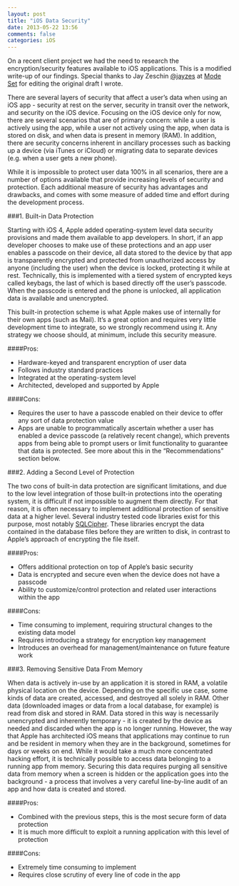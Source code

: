 ```yaml
---
layout: post
title: "iOS Data Security"
date: 2013-05-22 13:56
comments: false
categories: iOS
---
```


On a recent client project we had the need to research the encryption/security features available to iOS applications. This is a modified write-up of our findings. Special thanks to Jay Zeschin [@jayzes](https://twitter.com/jayzes) at [Mode Set](http://modeset.com/) for editing the original draft I wrote. 

There are several layers of security that affect a user’s data when using an iOS app - security at rest on the server, security in transit over the network, and security on the iOS device. Focusing on the iOS device only for now, there are several scenarios that are of primary concern: while a user is actively using the app, while a user not actively using the app, when data is stored on disk, and when data is present in memory (RAM). In addition, there are security concerns inherent in ancillary processes such as backing up a device (via iTunes or iCloud) or migrating data to separate devices (e.g. when a user gets a new phone).

While it is impossible to protect user data 100% in all scenarios, there are a number of options available that provide increasing levels of security and protection. Each additional measure of security has advantages and drawbacks, and comes with some measure of added time and effort during the development process.

###1. Built-in Data Protection

Starting with iOS 4, Apple added operating-system level data security provisions and made them available to app developers. In short, if an app developer chooses to make use of these protections and an app user enables a passcode on their device, all data stored to the device by that app is transparently encrypted and protected from unauthorized access by anyone (including the user) when the device is locked, protecting it while at rest. Technically, this is implemented with a tiered system of encrypted keys called keybags, the last of which is based directly off the user’s passcode. When the passcode is entered and the phone is unlocked, all application data is available and unencrypted.

This built-in protection scheme is what Apple makes use of internally for their own apps (such as Mail). It’s a great option and requires very little development time to integrate, so we strongly recommend using it. Any strategy we choose should, at minimum, include this security measure.

####Pros: 
+	Hardware-keyed and transparent encryption of user data
+	Follows industry standard practices
+	Integrated at the operating-system level
+	Architected, developed and supported by Apple

####Cons: 
+	Requires the user to have a passcode enabled on their device to offer any sort of data protection value
+	Apps are unable to programmatically ascertain whether a user has enabled a device passcode (a relatively recent change), which prevents apps from being able to prompt users or limit functionality to guarantee that data is protected. See more about this in the “Recommendations” section below.

###2. Adding a Second Level of Protection

The two cons of built-in data protection are significant limitations, and due to the low level integration of those built-in protections into the operating system, it is difficult if not impossible to augment them directly. For that reason, it is often necessary to implement additional protection of sensitive data at a higher level. Several industry tested code libraries exist for this purpose, most notably [SQLCipher](http://sqlcipher.net/). These libraries encrypt the data contained in the database files before they are written to disk, in contrast to Apple’s approach of encrypting the file itself.

####Pros: 
+	Offers additional protection on top of Apple’s basic security
+	Data is encrypted and secure even when the device does not have a passcode
+	Ability to customize/control protection and related user interactions within the app

####Cons: 
+	Time consuming to implement, requiring structural changes to the existing data model
+	Requires introducing a strategy for encryption key management 
+	Introduces an overhead for management/maintenance on future feature work

###3. Removing Sensitive Data From Memory

When data is actively in-use by an application it is stored in RAM, a volatile physical location on the device. Depending on the specific use case, some kinds of data are created, accessed, and destroyed all solely in RAM. Other data (downloaded images or data from a local database, for example) is read from disk and stored in RAM. Data stored in this way is necessarily unencrypted and inherently temporary - it is created by the device as needed and discarded when the app is no longer running. However, the way that Apple has architected iOS means that applications may continue to run and be resident in memory when they are in the background, sometimes for days or weeks on end. While it would take a much more concentrated hacking effort, it is technically possible to access data belonging to a running app from memory. Securing this data requires purging all sensitive data from memory when a screen is hidden or the application goes into the background - a process that involves a very careful line-by-line audit of an app and how data is created and stored.


####Pros: 

+	Combined with the previous steps, this is the most secure form of data protection
+ It is much more difficult to exploit a running application with this level of protection

####Cons: 
+	Extremely time consuming to implement
+	Requires close scrutiny of every line of code in the app